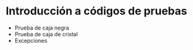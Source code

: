 # Introducción a códigos de pruebas
* Prueba de caja negra
* Prueba de caja de cristal
* Excepciones